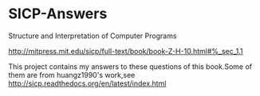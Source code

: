 # SICP-Answers
Structure and Interpretation of Computer Programs

http://mitpress.mit.edu/sicp/full-text/book/book-Z-H-10.html#%_sec_1.1

This project contains my answers to these questions of this book.Some of them are from huangz1990's work,see
http://sicp.readthedocs.org/en/latest/index.html
